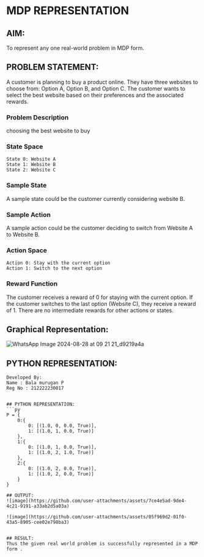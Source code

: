 # MDP REPRESENTATION

## AIM:
To represent any one real-world problem in MDP form.

## PROBLEM STATEMENT:
A customer is planning to buy a product online. They have three websites to choose from: Option A, Option B, and Option C. The customer wants to select the best website based on their preferences and the associated rewards.

### Problem Description
choosing the best website to buy

### State Space

```
State 0: Website A
State 1: Website B
State 2: Website C
```

### Sample State
A sample state could be the customer currently considering website B.

### Sample Action
A sample action could be the customer deciding to switch from Website A to Website B.

### Action Space 
```
Action 0: Stay with the current option
Action 1: Switch to the next option
```

### Reward Function
The customer receives a reward of 0 for staying with the current option.
If the customer switches to the last option (Website C), they receive a reward of 1.
There are no intermediate rewards for other actions or states.

## Graphical Representation:
![WhatsApp Image 2024-08-28 at 09 21 21_d9219a4a](https://github.com/user-attachments/assets/30b9ac99-baf2-4798-9693-ed0c9231d97c)


## PYTHON REPRESENTATION:
```
Developed By:
Name : Bala murugan P
Reg No : 212222230017


## PYTHON REPRESENTATION:
```py
P = {
    0:{
        0: [(1.0, 0, 0.0, True)],  
        1: [(1.0, 1, 0.0, True)]   
    },
    1:{
        0: [(1.0, 1, 0.0, True)],  
        1: [(1.0, 2, 1.0, True)]   
    },
    2:{
        0: [(1.0, 2, 0.0, True)],  
        1: [(1.0, 2, 0.0, True)]   
    }
}

## OUTPUT:
![image](https://github.com/user-attachments/assets/7ce4e5ad-9de4-4c21-9191-a33ab2d5a03a)

![image](https://github.com/user-attachments/assets/05f969d2-01f0-43a5-8905-cee02e798ba3)


## RESULT:
Thus the given real world problem is successfully represented in a MDP form .

